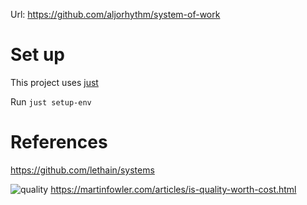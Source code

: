 
Url: https://github.com/aljorhythm/system-of-work

# Set up

This project uses [just](https://github.com/casey/just)

Run `just setup-env`

# References

https://github.com/lethain/systems

![quality](https://martinfowler.com/articles/is-quality-worth-cost/both.png)
https://martinfowler.com/articles/is-quality-worth-cost.html